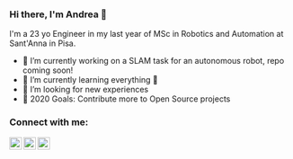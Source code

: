 ### Hi there, I'm Andrea 👋
I'm a 23 yo Engineer in my last year of MSc in Robotics and Automation at Sant'Anna in Pisa.

- 🔭 I’m currently working on a SLAM task for an autonomous robot, repo coming soon!
- 🌱 I’m currently learning everything 🤣
- 👯 I’m looking for new experiences
- 🥅 2020 Goals: Contribute more to Open Source projects

### Connect with me:

[<img align="left" alt="codeSTACKr | Twitter" width="22px" src="https://cdn.jsdelivr.net/npm/simple-icons@v3/icons/twitter.svg" />][twitter]
[<img align="left" alt="codeSTACKr | LinkedIn" width="22px" src="https://cdn.jsdelivr.net/npm/simple-icons@v3/icons/linkedin.svg" />][linkedin]
[<img align="left" alt="codeSTACKr | Instagram" width="22px" src="https://cdn.jsdelivr.net/npm/simple-icons@v3/icons/instagram.svg" />][instagram]

<br />

[twitter]: https://twitter.com/codeSTACKr
[instagram]: https://www.instagram.com/andreacamiletto/
[linkedin]: https://www.linkedin.com/in/abcamiletto/
